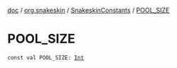 [doc](../../index.md) / [org.snakeskin](../index.md) / [SnakeskinConstants](index.md) / [POOL_SIZE](./-p-o-o-l_-s-i-z-e.md)

# POOL_SIZE

`const val POOL_SIZE: `[`Int`](https://kotlinlang.org/api/latest/jvm/stdlib/kotlin/-int/index.html)